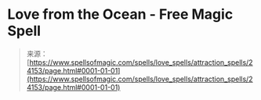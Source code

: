 <!--yml
category: 未分类
date: 2024-06-12 19:09:53
-->

# Love from the Ocean - Free Magic Spell

> 来源：[https://www.spellsofmagic.com/spells/love_spells/attraction_spells/24153/page.html#0001-01-01](https://www.spellsofmagic.com/spells/love_spells/attraction_spells/24153/page.html#0001-01-01)